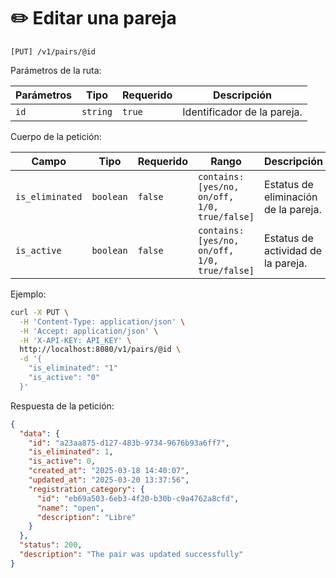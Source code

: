 # ✏️ Editar una pareja

```
[PUT] /v1/pairs/@id
```

Parámetros de la ruta:

| Parámetros | Tipo | Requerido | Descripción |
| ---------- | ---- | --------- | ----------- |
| `id` | `string` | `true` | Identificador de la pareja. |

Cuerpo de la petición:

| Campo | Tipo | Requerido | Rango | Descripción |
| ----- | ---- | --------- | ----- | ----------- |
| `is_eliminated` | `boolean` | `false` | `contains: [yes/no, on/off, 1/0, true/false]` | Estatus de eliminación de la pareja. |
| `is_active` | `boolean` | `false` | `contains: [yes/no, on/off, 1/0, true/false]` | Estatus de actividad de la pareja. |

Ejemplo:

```bash
curl -X PUT \
  -H 'Content-Type: application/json' \
  -H 'Accept: application/json' \
  -H 'X-API-KEY: API_KEY' \
  http://localhost:8080/v1/pairs/@id \
  -d '{
    "is_eliminated": "1"
    "is_active": "0"
  }'
```

Respuesta de la petición:

```json
{
  "data": {
    "id": "a23aa875-d127-483b-9734-9676b93a6ff7",
    "is_eliminated": 1,
    "is_active": 0,
    "created_at": "2025-03-18 14:40:07",
    "updated_at": "2025-03-20 13:37:56",
    "registration_category": {
      "id": "eb69a503-6eb3-4f20-b30b-c9a4762a8cfd",
      "name": "open",
      "description": "Libre"
    }
  },
  "status": 200,
  "description": "The pair was updated successfully"
}
```
